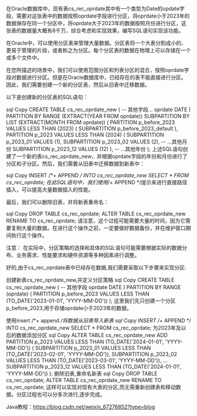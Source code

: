 在Oracle数据库中，现有表cs_rec_oprdate其中有一个类型为Date的opdate字段，需要对这张表中的数据按照oprdate字段进行分区，将oprdate小于2023年的数据保存在同一个分区中，将oprdate大于2023年的数据按照月份进行分区，这张表的数据量大概有8千万，综合考虑和实现效果，编写SQL语句实现该功能。

在Oracle中，可以使用分区表来管理大量数据。分区表将一个大表分割成小的、更易于管理的片段，或者称之为分区。每个分区表的数据在物理上可以存储在一个或多个文件中。

在您所描述的场景中，我们可以使用范围分区和列表分区的混合，按照oprdate字段对数据进行分区。但是在Oracle数据库中，已经存在的表不能直接进行分区。因此，我们需要创建一个新的分区表，然后从旧表中迁移数据。

以下是创建新的分区表的SQL语句：

sql
Copy
CREATE TABLE cs_rec_oprdate_new (
-- 其他字段...
oprdate DATE
)
PARTITION BY RANGE (EXTRACT(YEAR FROM oprdate))
SUBPARTITION BY LIST (EXTRACT(MONTH FROM oprdate))
(
PARTITION p_before_2023 VALUES LESS THAN (2023)
(
SUBPARTITION p_before_2023_default
),
PARTITION p_2023 VALUES LESS THAN (2024)
(
SUBPARTITION p_2023_01 VALUES (1),
SUBPARTITION p_2023_02 VALUES (2),
-- ...其他月份
SUBPARTITION p_2023_12 VALUES (12)
),
-- ...其他年份
);
上述SQL语句创建了一个新的表cs_rec_oprdate_new，并根据oprdate字段的年份和月份进行了分区和子分区。然后，我们需要从旧表中迁移数据到新表中：

sql
Copy
INSERT /*+ APPEND */ INTO cs_rec_oprdate_new
SELECT * FROM cs_rec_oprdate;
在此SQL语句中，我们使用/*+ APPEND */提示来进行直接路径插入，可以提高大量数据插入的性能。

最后，我们可以删除旧表，并将新表重命名：

sql
Copy
DROP TABLE cs_rec_oprdate;
ALTER TABLE cs_rec_oprdate_new RENAME TO cs_rec_oprdate;
请注意，这个过程可能需要大量的时间，因为它需要复制大量的数据。在进行这个操作之前，一定要做好数据备份，并在维护窗口期间执行这个操作。

注意： 在实际中，分区策略的选择和具体的SQL语句可能需要根据实际的数据分布、业务需求、性能要求和硬件资源等多种因素进行调整。



好的,由于cs_rec_oprdate表中已经存在数据,我们需要采取以下步骤来实现分区:

创建新表cs_rec_oprdate_new,并定义分区策略
sql
Copy
CREATE TABLE cs_rec_oprdate_new
(
-- 其他字段
oprdate DATE
)
PARTITION BY RANGE (oprdate)
(
PARTITION p_before_2023 VALUES LESS THAN (TO_DATE('2023-01-01', 'YYYY-MM-DD'))
);
这里我们先只创建一个分区p_before_2023,用于存储oprdate小于2023年的数据。

使用insert /*+ append */将数据从旧表导入新表
sql
Copy
INSERT /*+ APPEND */ INTO cs_rec_oprdate_new
SELECT * FROM cs_rec_oprdate;
为2023年及以后的数据添加分区
sql
Copy
ALTER TABLE cs_rec_oprdate_new
ADD PARTITION p_2023 VALUES LESS THAN (TO_DATE('2024-01-01', 'YYYY-MM-DD'))
(
SUBPARTITION p_2023_01 VALUES LESS THAN (TO_DATE('2023-02-01', 'YYYY-MM-DD')),
SUBPARTITION p_2023_02 VALUES LESS THAN (TO_DATE('2023-03-01', 'YYYY-MM-DD')),
...
SUBPARTITION p_2023_12 VALUES LESS THAN (TO_DATE('2024-01-01', 'YYYY-MM-DD'))
);
删除旧表,重命名新表
sql
Copy
DROP TABLE cs_rec_oprdate;
ALTER TABLE cs_rec_oprdate_new RENAME TO cs_rec_oprdate;
这样可以实现对现有大表的分区,而无需重新创建表和移动数据。分区过程也可以分多次进行,逐步完成。


Java教程：https://blog.csdn.net/weixin_67276852?type=blog